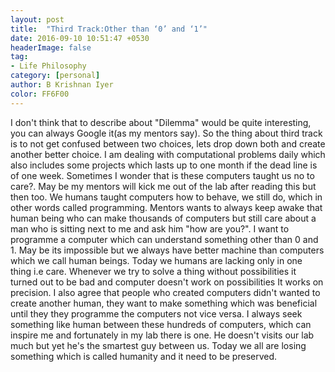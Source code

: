 ```yaml
---
layout: post
title:  "Third Track:Other than ‘0’ and ‘1’"
date: 2016-09-10 10:51:47 +0530
headerImage: false
tag:
- Life Philosophy
category: [personal]
author: B Krishnan Iyer
color: FF6F00
---
```


I don't think that to describe about "Dilemma" would be quite interesting, you can always Google it(as my
mentors say). So the thing about third  track is to not get confused between two choices, lets drop down
both and create another better choice. I am dealing  with computational problems daily which also includes
some projects which lasts up to one month if the dead line is  of one week. Sometimes I wonder that is these
computers taught us no to care?. May be my mentors will kick me out of the lab after reading this but then
too. We humans taught computers how to behave, we still do, which in other words called programming. Mentors
wants to always keep awake that human being who can make thousands of computers but still care about a man
who is sitting next to me and ask him "how are you?". I want to programme a computer which can understand
something other than 0 and 1. May be its impossible but we always have better machine than computers which
we call  human beings. Today we humans are lacking only in one thing i.e care. Whenever we try  to solve a
thing without possibilities it turned out to be bad and computer doesn't work on possibilities It works on
precision. I also agree that people who created computers didn't wanted to create another human, they want
to make something which was beneficial until they they programme the computers not vice versa. I always seek
something like human between these hundreds of computers, which can inspire me and fortunately in my lab
there is one. He doesn't visits our lab much but yet he's the smartest guy between us. Today we all are
losing something which is called humanity and it need to be preserved.
